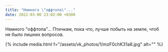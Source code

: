 ```yaml
---
title: "Немного \"оффтопа\"..."
date: 2022-03-06 23:02:00 +0300
---
```


Немного "оффтопа"...
Птичкам, пока что, лучше побыть на земле, чтоб не было лишних вопросов.

{% include media.html f="/assets/vk_photos/1/mzF0chK31a8.jpg" alt="" %}

